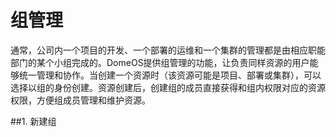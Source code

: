 # 组管理

通常，公司内一个项目的开发、一个部署的运维和一个集群的管理都是由相应职能部门的某个小组完成的。DomeOS提供组管理的功能，让负责同样资源的用户能够统一管理和协作。当创建一个资源时（该资源可能是项目、部署或集群），可以选择以组的身份创建。资源创建后，创建组的成员直接获得和组内权限对应的资源权限，方便组成员管理和维护资源。

##1. 新建组

